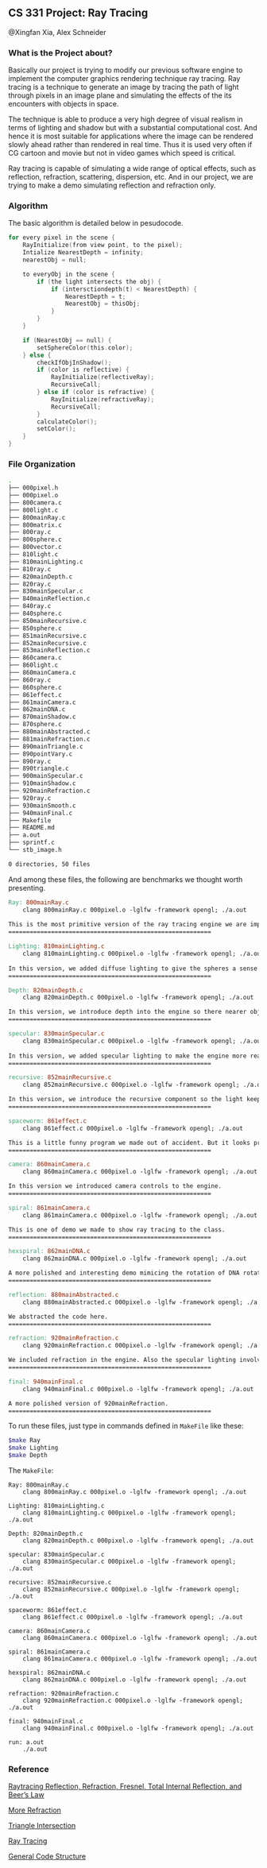 ## CS 331 Project: Ray Tracing 

@Xingfan Xia, Alex Schneider

### What is the Project about?

Basically our project is trying to modify our previous software engine to implement the computer graphics rendering technique ray tracing. Ray tracing is a technique to generate an image by tracing the path of light through pixels in an image plane and simulating the effects of the its encounters with objects in space. 

The technique is able to produce a very high degree of visual realism in terms of lighting and shadow but with a substantial computational cost. And hence it is most suitable for applications where the image can be rendered slowly ahead rather than rendered in real time. Thus it is used very often if CG cartoon and movie but not in video games which speed is critical.

Ray tracing is capable of simulating a wide range of optical effects, such as reflection, refraction, scattering, dispersion, etc. And in our project, we are trying to make a demo simulating reflection and refraction only.

### Algorithm

The basic algorithm is detailed below in pesudocode.

```c
for every pixel in the scene {
    RayInitialize(from view point, to the pixel);
    Intialize NearestDepth = infinity;
    nearestObj = null;

    to everyObj in the scene {
        if (the light intersects the obj) {
            if (intersctiondepth(t) < NearestDepth) {
                NearestDepth = t;
                NearestObj = thisObj;
            }
        }
    }

    if (NearestObj == null) {
        setSphereColor(this.color);
    } else {
        checkIfObjInShadow();
        if (color is reflective) {
            RayInitialize(reflectiveRay);
            RecursiveCall;
        } else if (color is refractive) {
            RayInitialize(refractiveRay);
            RecursiveCall;
        }
        calculateColor();
        setColor();
    }
}
```

### File Organization

```bash
.
├── 000pixel.h
├── 000pixel.o
├── 800camera.c
├── 800light.c
├── 800mainRay.c
├── 800matrix.c
├── 800ray.c
├── 800sphere.c
├── 800vector.c
├── 810light.c
├── 810mainLighting.c
├── 810ray.c
├── 820mainDepth.c
├── 820ray.c
├── 830mainSpecular.c
├── 840mainReflection.c
├── 840ray.c
├── 840sphere.c
├── 850mainRecursive.c
├── 850sphere.c
├── 851mainRecursive.c
├── 852mainRecursive.c
├── 853mainReflection.c
├── 860camera.c
├── 860light.c
├── 860mainCamera.c
├── 860ray.c
├── 860sphere.c
├── 861effect.c
├── 861mainCamera.c
├── 862mainDNA.c
├── 870mainShadow.c
├── 870sphere.c
├── 880mainAbstracted.c
├── 881mainRefraction.c
├── 890mainTriangle.c
├── 890pointVary.c
├── 890ray.c
├── 890triangle.c
├── 900mainSpecular.c
├── 910mainShadow.c
├── 920mainRefraction.c
├── 920ray.c
├── 930mainSmooth.c
├── 940mainFinal.c
├── Makefile
├── README.md
├── a.out
├── sprintf.c
└── stb_image.h

0 directories, 50 files
```

And among these files, the following are benchmarks we thought worth presenting.

```MakeFile
Ray: 800mainRay.c
	clang 800mainRay.c 000pixel.o -lglfw -framework opengl; ./a.out
	
This is the most primitive version of the ray tracing engine we are implementing. It does not include any light calculation which makes it looks flat and unrealistic.
=========================================================

Lighting: 810mainLighting.c
	clang 810mainLighting.c 000pixel.o -lglfw -framework opengl; ./a.out
	
In this version, we added diffuse lighting to give the spheres a sense of three dimensionality and it looks much more realistic than the pervious versions
=========================================================

Depth: 820mainDepth.c
	clang 820mainDepth.c 000pixel.o -lglfw -framework opengl; ./a.out

In this version, we introduce depth into the engine so there nearer object is covering further ones.
=========================================================

specular: 830mainSpecular.c
	clang 830mainSpecular.c 000pixel.o -lglfw -framework opengl; ./a.out
	
In this version, we added specular lighting to make the engine more realistic.
=========================================================

recursive: 852mainRecursive.c
	clang 852mainRecursive.c 000pixel.o -lglfw -framework opengl; ./a.out

In this version, we introduce the recursive component so the light keeps bouncing between objects until no intersection happens which makes the reflection more realistic.
=========================================================

spaceworm: 861effect.c
	clang 861effect.c 000pixel.o -lglfw -framework opengl; ./a.out

This is a little funny program we made out of accident. But it looks pretty cool so we include it here.
=========================================================

camera: 860mainCamera.c
	clang 860mainCamera.c 000pixel.o -lglfw -framework opengl; ./a.out

In this version we introduced camera controls to the engine.
=========================================================

spiral: 861mainCamera.c
	clang 861mainCamera.c 000pixel.o -lglfw -framework opengl; ./a.out

This is one of demo we made to show ray tracing to the class.
=========================================================

hexspiral: 862mainDNA.c
	clang 862mainDNA.c 000pixel.o -lglfw -framework opengl; ./a.out

A more polished and interesting demo mimicing the rotation of DNA rotating.
=========================================================

reflection: 880mainAbstracted.c
	clang 880mainAbstracted.c 000pixel.o -lglfw -framework opengl; ./a.out

We abstracted the code here.
=========================================================

refraction: 920mainRefraction.c
	clang 920mainRefraction.c 000pixel.o -lglfw -framework opengl; ./a.out

We included refraction in the engine. Also the specular lighting involves intersection with a sphere designated as the light as opposed to defining the light as a point.
=========================================================

final: 940mainFinal.c
	clang 940mainFinal.c 000pixel.o -lglfw -framework opengl; ./a.out

A more polished version of 920mainRefraction.
=========================================================
```

To run these files, just type in commands defined in `MakeFile` like these:

```bash
$make Ray
$make Lighting
$make Depth
```

The `MakeFile`:

```Make
Ray: 800mainRay.c
	clang 800mainRay.c 000pixel.o -lglfw -framework opengl; ./a.out

Lighting: 810mainLighting.c
	clang 810mainLighting.c 000pixel.o -lglfw -framework opengl; ./a.out

Depth: 820mainDepth.c
	clang 820mainDepth.c 000pixel.o -lglfw -framework opengl; ./a.out

specular: 830mainSpecular.c
	clang 830mainSpecular.c 000pixel.o -lglfw -framework opengl; ./a.out

recursive: 852mainRecursive.c
	clang 852mainRecursive.c 000pixel.o -lglfw -framework opengl; ./a.out

spaceworm: 861effect.c
	clang 861effect.c 000pixel.o -lglfw -framework opengl; ./a.out

camera: 860mainCamera.c
	clang 860mainCamera.c 000pixel.o -lglfw -framework opengl; ./a.out

spiral: 861mainCamera.c
	clang 861mainCamera.c 000pixel.o -lglfw -framework opengl; ./a.out

hexspiral: 862mainDNA.c
	clang 862mainDNA.c 000pixel.o -lglfw -framework opengl; ./a.out

refraction: 920mainRefraction.c
	clang 920mainRefraction.c 000pixel.o -lglfw -framework opengl; ./a.out

final: 940mainFinal.c
	clang 940mainFinal.c 000pixel.o -lglfw -framework opengl; ./a.out
	
run: a.out
	./a.out
```

### Reference

[Raytracing Reflection, Refraction, Fresnel, Total Internal Reflection, and Beer’s Law](http://blog.demofox.org/2017/01/09/raytracing-reflection-refraction-fresnel-total-internal-reflection-and-beers-law/)

[More Refraction](https://www.scratchapixel.com/lessons/3d-basic-rendering/introduction-to-shading/reflection-refraction-fresnel)

[Triangle Intersection](https://www.scratchapixel.com/lessons/3d-basic-rendering/ray-tracing-rendering-a-triangle)

[Ray Tracing](https://www.cs.utah.edu/~shirley/books/fcg2/rt.pdf)

[General Code Structure](https://www.cs.unc.edu/~rademach/xroads-RT/RTarticle.html)



